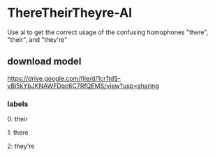 # ThereTheirTheyre-AI
Use ai to get the correct usage of the confusing homophones "there", "their", and "they're"


## download model
https://drive.google.com/file/d/1cr1tdS-vBi5kYbJKNAWFDqc6C7RfQEMS/view?usp=sharing

### labels
0: their

1: there

2: they're

